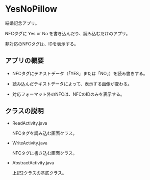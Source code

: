 YesNoPillow
=======

結婚記念アプリ。

NFCタグに Yes or No を書き込んだり、読み込むだけのアプリ。

非対応のNFCタグは、IDを表示する。

## アプリの概要

- NFCタグにテキストデータ（「YES」または「NO」）を読み書きする。

- 読み込んだテキストデータによって、表示する画像が変わる。

- 対応フォーマット外のNFCは、NFCのIDのみを表示する。


## クラスの説明

- ReadActivity.java

    NFCタグを読み込む画面クラス。

- WriteActivity.java

    NFCタグに書き込む画面クラス。

- AbstractActivity.java

    上記2クラスの基底クラス。
